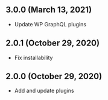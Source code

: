 ## 3.0.0 (March 13, 2021)

- Update WP GraphQL plugins

## 2.0.1 (October 29, 2020)

- Fix installability

## 2.0.0 (October 29, 2020)

- Add and update plugins
